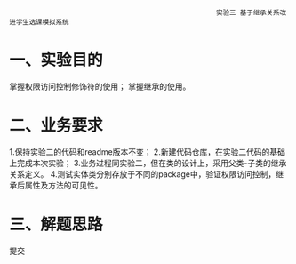                                                         实验三 基于继承关系改进学生选课模拟系统
一、实验目的
====
掌握权限访问控制修饰符的使用；
掌握继承的使用。

二、业务要求
====
1.保持实验二的代码和readme版本不变；
2.新建代码仓库，在实验二代码的基础上完成本次实验；
3.业务过程同实验二，但在类的设计上，采用父类-子类的继承关系定义。
4.测试实体类分别存放于不同的package中，验证权限访问控制，继承后属性及方法的可见性。

三、解题思路
====
提交
